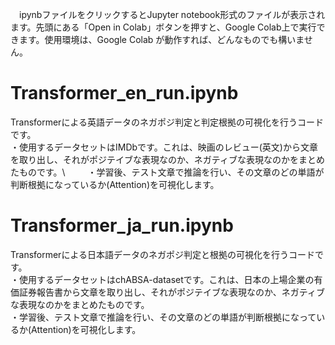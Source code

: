 　ipynbファイルをクリックするとJupyter notebook形式のファイルが表示されます。先頭にある「Open in Colab」ボタンを押すと、Google Colab上で実行できます。使用環境は、Google Colab が動作すれば、どんなものでも構いません。
 
 # Transformer_en_run.ipynb
 Transformerによる英語データのネガポジ判定と判定根拠の可視化を行うコードです。\
 ・使用するデータセットはIMDbです。これは、映画のレビュー(英文)から文章を取り出し、それがポジテイブな表現なのか、ネガティブな表現なのかをまとめたものです。\ 　　
 ・学習後、テスト文章で推論を行い、その文章のどの単語が判断根拠になっているか(Attention)を可視化します。
 
 # Transformer_ja_run.ipynb
 Transformerによる日本語データのネガポジ判定と根拠の可視化を行うコードです。\
 ・使用するデータセットはchABSA-datasetです。これは、日本の上場企業の有価証券報告書から文章を取り出し、それがポジテイブな表現なのか、ネガティブな表現なのかをまとめたものです。\
 ・学習後、テスト文章で推論を行い、その文章のどの単語が判断根拠になっているか(Attention)を可視化します。
